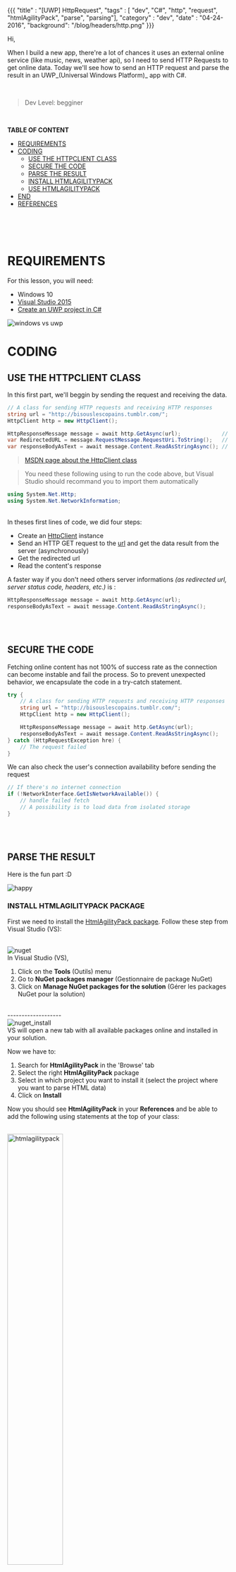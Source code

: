 {{{
    "title"     : "[UWP] HttpRequest",
    "tags"      : [ "dev", "C#", "http", "request", "htmlAgilityPack", "parse", "parsing"],
    "category"  : "dev",
    "date"      : "04-24-2016",
    "background": "/blog/headers/http.png"
}}}

Hi,

When I build a new app, there're a lot of chances
 it uses an external online service
(like music, news, weather api),
so I need to send HTTP Requests to get online data.
Today we'll see how to send an HTTP request and parse
the result in an UWP_(Universal Windows Platform)_ app with C#.

<br/>

> Dev Level: begginer

<br/>

**TABLE OF CONTENT**

*   [REQUIREMENTS](#requirements)
*   [CODING](#coding)
    * [USE THE HTTPCLIENT CLASS](#httpclient)
    * [SECURE THE CODE](#secure)
    * [PARSE THE RESULT](#parse)
    * [INSTALL HTMLAGILITYPACK](#install)
    * [USE HTMLAGILITYPACK](#use)
*   [END](#end)
*   [REFERENCES](#references)

<br/><br/><br/>

# REQUIREMENTS<a name="requirements"></a>

For this lesson, you will need:

*   Windows 10
*   [Visual Studio 2015](https://www.microsoft.com/france/visual-studio/)
*   [Create an UWP project in C#](https://msdn.microsoft.com/en-us/windows/uwp/get-started/universal-application-platform-guide)

<img type='doodle' alt='windows vs uwp' src='/blog/attachements/common/win_vs_uwp.png'/>

# CODING<a name="coding"></a>

## USE THE HTTPCLIENT CLASS<a name="httpclient"></a>


In this first part, we'll beggin by sending the request and receiving the data.

```csharp
// A class for sending HTTP requests and receiving HTTP responses
string url = "http://bisouslescopains.tumblr.com/";
HttpClient http = new HttpClient();

HttpResponseMessage message = await http.GetAsync(url);             // wait for the result
var RedirectedURL = message.RequestMessage.RequestUri.ToString();   // get the redirected url if it has been re-written
var responseBodyAsText = await message.Content.ReadAsStringAsync(); // get the content's response
```

> <a href="https://msdn.microsoft.com/en-us/library/system.net.http.httpclient(v=vs.118).aspx">MSDN page about the HttpClient class</a>

> You need these following using to run the code above,
> but Visual Studio should recommand you to import them automatically

```csharp
using System.Net.Http;
using System.Net.NetworkInformation;
```

<br/>
In theses first lines of code, we did four steps:

*   Create an <a href="https://msdn.microsoft.com/en-us/library/system.net.http.httpclient(v=vs.118).aspx">HttpClient</a> instance
*   Send an HTTP GET request to the [url](http://bisouslescopains.tumblr.com/) and get the data result from the server (asynchronously)
*   Get the redirected url
*   Read the content's response

A faster way if you don't need others server informations
_(as redirected url, server status code, headers, etc.)_ is :

```csharp
HttpResponseMessage message = await http.GetAsync(url);
responseBodyAsText = await message.Content.ReadAsStringAsync();
```

<br/><br/>

## SECURE THE CODE<a name="secure"></a>

Fetching online content has not 100% of success rate
as the connection can become instable and fail the process.
So to prevent unexpected behavior,
we encapsulate the code in a try-catch statement.

```csharp
try {
    // A class for sending HTTP requests and receiving HTTP responses
    string url = "http://bisouslescopains.tumblr.com/";
    HttpClient http = new HttpClient();

    HttpResponseMessage message = await http.GetAsync(url);
    responseBodyAsText = await message.Content.ReadAsStringAsync();
} catch (HttpRequestException hre) {
    // The request failed
}
```

We can also check the user's connection availability before sending the request

```csharp
// If there's no internet connection
if (!NetworkInterface.GetIsNetworkAvailable()) {
    // handle failed fetch
    // A possibility is to load data from isolated storage
}
```

<br/><br/>

## PARSE THE RESULT<a name="parse"></a>

Here is the fun part :D

<img type='doodle' alt='happy' src='/blog/attachements/common/happy.png'/>

### INSTALL HTMLAGILITYPACK PACKAGE<a name="install"></a>

First we need to install the [HtmlAgilityPack package](https://htmlagilitypack.codeplex.com/).
Follow these step from Visual Studio (VS):

<br/>
<img type='screenshot' alt='nuget' src='/blog/attachements/uwp_http/access_nuget.png'/>

<br/>
In Visual Studio (VS),

1.  Click on the **Tools** (Outils) menu
2.  Go to **NuGet packages manager** (Gestionnaire de package NuGet)
3.  Click on **Manage NuGet packages for the solution** (Gérer les packages NuGet pour la solution)

<br/>
-------------------

<br/>
<img type='screenshot' alt='nuget_install' src='/blog/attachements/uwp_http/nuget_install_package.png'/>

<br/>
VS will open a new tab with all available packages online
and installed in your solution.

Now we have to:

1.  Search for **HtmlAgilityPack** in the 'Browse' tab
2.  Select the right **HtmlAgilityPack** package
3.  Select in which project you want to install it
(select the project where you want to parse HTML data)
4.  Click on **Install**

Now you should see **HtmlAgilityPack** in your **References**
and be able to add the following using statements at the top of your class:

<br/>
<img type='small-screenshot' style="height: 50%; width:50%;" alt='htmlagilitypack' src='/blog/attachements/uwp_http/htmlagilitypack_ref.png'/>
<br/>

```csharp
using HtmlAgilityPack;
using System.Linq;
```

> The _System.Linq_ using extends HtmlAgilityPack available methods

<br/>

### USE HTMLAGILITYPACK<a name="use"></a>

<img type='doodle' alt='htmlagilitypack' src='/blog/attachements/common/htmlagilitypack.png'>

Now the setup is done, we can begin to load the HTML result and parse the data.

```csharp
// HTML Document building
HtmlDocument doc = new HtmlDocument(); // create an html document
doc.LoadHtml(responseBodyAsText);     //  load the html from the previous request in the document
```

<br/>

To start, we:

*   Create an HTML document to simulate a web page
*   Load the HTML content from our previous response from the request

Now we can get HTML nodes:

```csharp
var quotes = doc.DocumentNode.Descendants("article");
```

The **Descendants** method gets all _'article'_ nodes in the document

If you would want all _'span'_ of the HTML document, you would write:

```csharp
var quotes = doc.DocumentNode.Descendants("span");
```

<br/>
Now we loop into each article node

```csharp
foreach (HtmlNode q in quotes) {
    var content = q.Descendants("div").Where(x => x.GetAttributeValue("class", "") == "batman").FirstOrDefault();
    var authorAndReference = q.Descendants("div").Where(x => x.GetAttributeValue("class", "") == "robin").FirstOrDefault();

    // Do other stuff with the content
}
```

For each node we:

*   Search for the (descendant) div node which has the _'batman'_ class
*   Search for the (descendant) div node which has the _'robin'_ class

If these div nodes are not found, it will return null.

If you want to get multiple nodes, you can write

```csharp
var content = q.Descendants("div").Where(x => x.GetAttributeValue("class", "") == "batman").ToArray();
```

Now that you got the content, you can make further process like creating
objects with the content.

<br/><br/>

# END<a name="end"></a>

So we've seen how to send HTTP requests to a server and parse
the data response.
In the next article, we'll see how to parse content using [regular expressions](http://www.wikiwand.com/en/Regular_expression).

Thank you for the reading, don't hesitate
to tell me if you have a better solution or remarks in the comments.  

You can also share this article if you learned something
or if it could help someone :)


> HtmlAgilityPack Parsing Memo

<br/><br/>

# REFERENCES<a name="references"></a>

*   <a href="https://msdn.microsoft.com/en-us/library/system.net.http.httpclient(v=vs.118).aspx">HttpClient Class</a>
*   [Calling a Web API From a .NET Client in ASP.NET](http://www.asp.net/web-api/overview/advanced/calling-a-web-api-from-a-net-client)
*   [HtmlAgilityPack Codeplex Page](https://htmlagilitypack.codeplex.com/)
*   [HtmlAgilityPack Samples](http://htmlagilitypack.codeplex.com/wikipage?title=Examples)
*   [HtmlAgilityPack Tutorial](http://articles.runtings.co.uk/2009/09/htmlagilitypack-article-series.html)
